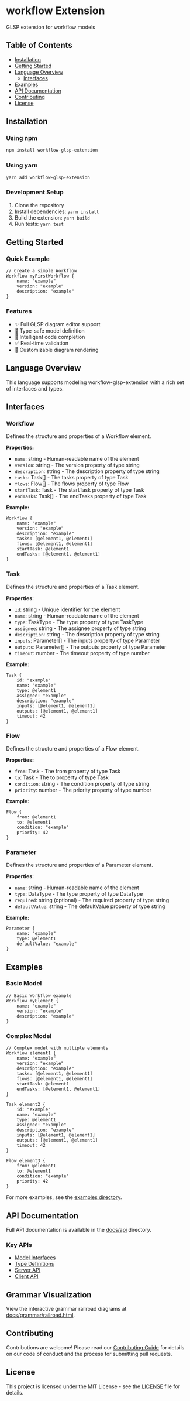 # workflow Extension

GLSP extension for workflow models

## Table of Contents

- [Installation](#installation)
- [Getting Started](#getting-started)
- [Language Overview](#language-overview)
  - [Interfaces](#interfaces)
- [Examples](#examples)
- [API Documentation](#api-documentation)
- [Contributing](#contributing)
- [License](#license)

## Installation

### Using npm

```bash
npm install workflow-glsp-extension
```

### Using yarn

```bash
yarn add workflow-glsp-extension
```

### Development Setup

1. Clone the repository
2. Install dependencies: `yarn install`
3. Build the extension: `yarn build`
4. Run tests: `yarn test`

## Getting Started

### Quick Example

```workflow
// Create a simple Workflow
Workflow myFirstWorkflow {
    name: "example"
    version: "example"
    description: "example"
}
```

### Features

- ✨ Full GLSP diagram editor support
- 🔧 Type-safe model definition
- 📝 Intelligent code completion
- ✅ Real-time validation
- 🎨 Customizable diagram rendering

## Language Overview

This language supports modeling workflow-glsp-extension with a rich set of interfaces and types.

## Interfaces

### Workflow

Defines the structure and properties of a Workflow element.


**Properties:**

- `name`: string - Human-readable name of the element
- `version`: string - The version property of type string
- `description`: string - The description property of type string
- `tasks`: Task[] - The tasks property of type Task
- `flows`: Flow[] - The flows property of type Flow
- `startTask`: Task - The startTask property of type Task
- `endTasks`: Task[] - The endTasks property of type Task

**Example:**

```workflow
Workflow {
    name: "example"
    version: "example"
    description: "example"
    tasks: [@element1, @element1]
    flows: [@element1, @element1]
    startTask: @element1
    endTasks: [@element1, @element1]
}
```

### Task

Defines the structure and properties of a Task element.


**Properties:**

- `id`: string - Unique identifier for the element
- `name`: string - Human-readable name of the element
- `type`: TaskType - The type property of type TaskType
- `assignee`: string - The assignee property of type string
- `description`: string - The description property of type string
- `inputs`: Parameter[] - The inputs property of type Parameter
- `outputs`: Parameter[] - The outputs property of type Parameter
- `timeout`: number - The timeout property of type number

**Example:**

```workflow
Task {
    id: "example"
    name: "example"
    type: @element1
    assignee: "example"
    description: "example"
    inputs: [@element1, @element1]
    outputs: [@element1, @element1]
    timeout: 42
}
```

### Flow

Defines the structure and properties of a Flow element.


**Properties:**

- `from`: Task - The from property of type Task
- `to`: Task - The to property of type Task
- `condition`: string - The condition property of type string
- `priority`: number - The priority property of type number

**Example:**

```workflow
Flow {
    from: @element1
    to: @element1
    condition: "example"
    priority: 42
}
```

### Parameter

Defines the structure and properties of a Parameter element.


**Properties:**

- `name`: string - Human-readable name of the element
- `type`: DataType - The type property of type DataType
- `required`: string (optional) - The required property of type string
- `defaultValue`: string - The defaultValue property of type string

**Example:**

```workflow
Parameter {
    name: "example"
    type: @element1
    defaultValue: "example"
}
```



## Examples

### Basic Model

```workflow
// Basic Workflow example
Workflow myElement {
    name: "example"
    version: "example"
    description: "example"
}
```

### Complex Model

```workflow
// Complex model with multiple elements
Workflow element1 {
    name: "example"
    version: "example"
    description: "example"
    tasks: [@element1, @element1]
    flows: [@element1, @element1]
    startTask: @element1
    endTasks: [@element1, @element1]
}

Task element2 {
    id: "example"
    name: "example"
    type: @element1
    assignee: "example"
    description: "example"
    inputs: [@element1, @element1]
    outputs: [@element1, @element1]
    timeout: 42
}

Flow element3 {
    from: @element1
    to: @element1
    condition: "example"
    priority: 42
}
```

For more examples, see the [examples directory](./docs/examples/).

## API Documentation

Full API documentation is available in the [docs/api](./docs/api/) directory.

### Key APIs

- [Model Interfaces](./docs/api/interfaces.md)
- [Type Definitions](./docs/api/types.md)
- [Server API](./docs/api/server.md)
- [Client API](./docs/api/client.md)

## Grammar Visualization

View the interactive grammar railroad diagrams at [docs/grammar/railroad.html](./docs/grammar/railroad.html).

## Contributing

Contributions are welcome! Please read our [Contributing Guide](./CONTRIBUTING.md) for details on our code of conduct and the process for submitting pull requests.

## License

This project is licensed under the MIT License - see the [LICENSE](./LICENSE) file for details.
